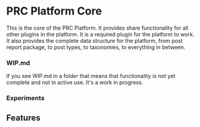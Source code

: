 # PRC Platform Core

This is the core of the PRC Platform. It provides share functionality for all other plugins in the platform. It is a required plugin for the platform to work. It also provides the complete data structure for the platform, from post report package, to post types, to taxonomies, to everything in between.

### WIP.md

If you see  WIP.md in a folder that means that functionality is not yet complete and not in active use. It's a work in progress.

### Experiments

## Features

